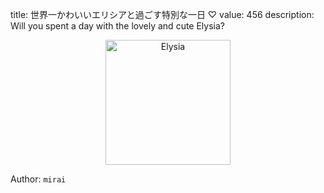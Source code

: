 title: 世界一かわいいエリシアと過ごす特別な一日 ♡
value: 456
description: Will you spent a day with the lovely and cute Elysia?

<div style="text-align: center;">
    <img src="https://i.pinimg.com/564x/35/6d/3c/356d3cc3f162c16e8e5c937cbe72870a.jpg" width="200" alt="Elysia">
</div>

Author: `mirai`